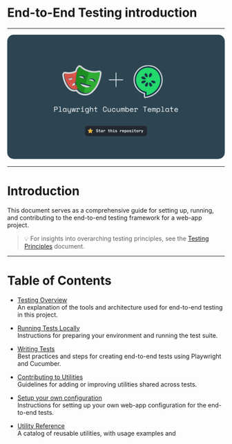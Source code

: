 # End-to-End Testing introduction

---

<img src="./img/banner.png" style="border-radius: 15px"/>

---

# Introduction

This document serves as a comprehensive guide for setting up, running, and contributing to the end-to-end testing framework for a web-app project.

> 💡 For insights into overarching testing principles, see the [Testing Principles](https://www.notion.so/tools/Testing-principles-8b1b624694f04aebaaebb4c1cec73538?pvs=4) document.

---

# Table of Contents

- [Testing Overview](./1-e2e-overview.md#testing-overview)  
  An explanation of the tools and architecture used for end-to-end testing in this project.

- [Running Tests Locally](./2-how-to-run-e2e-tests.md)  
  Instructions for preparing your environment and running the test suite.

- [Writing Tests](./3-how-to-write-e2e-tests.md)  
  Best practices and steps for creating end-to-end tests using Playwright and Cucumber.

- [Contributing to Utilities](./4-how-to-contribute-to-e2e-utils.md)  
  Guidelines for adding or improving utilities shared across tests.

- [Setup your own configuration](./5-how-to-setup-your-own-configuration.md)  
  Instructions for setting up your own web-app configuration for the end-to-end tests.

- [Utility Reference](./6-list-of-e2e-utils)  
  A catalog of reusable utilities, with usage examples and
